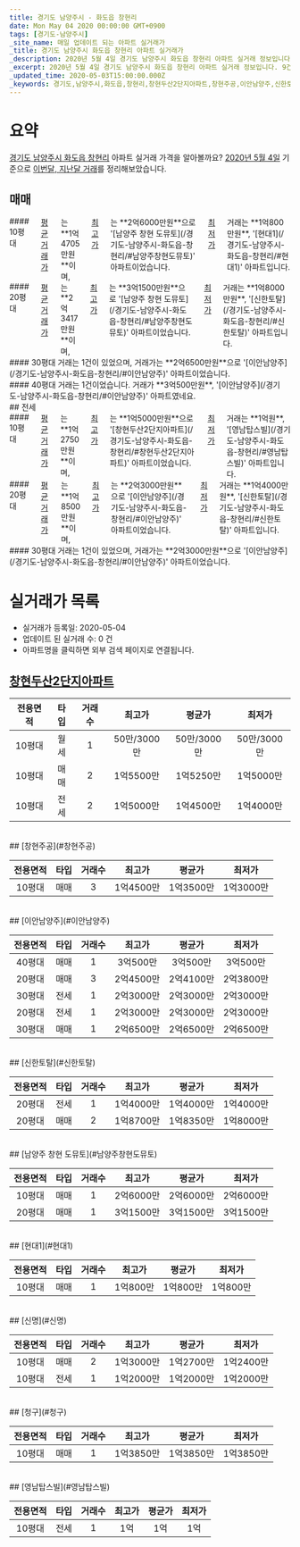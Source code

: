 ```yaml
---
title: 경기도 남양주시 - 화도읍 창현리
date: Mon May 04 2020 00:00:00 GMT+0900
tags: [경기도-남양주시]
_site_name: 매일 업데이트 되는 아파트 실거래가
_title: 경기도 남양주시 화도읍 창현리 아파트 실거래가
_description: 2020년 5월 4일 경기도 남양주시 화도읍 창현리 아파트 실거래 정보입니다. 9건 아파트 정보가 있습니다.
_excerpt: 2020년 5월 4일 경기도 남양주시 화도읍 창현리 아파트 실거래 정보입니다. 9건 아파트 정보가 있습니다.
_updated_time: 2020-05-03T15:00:00.000Z
_keywords: 경기도,남양주시,화도읍,창현리,창현두산2단지아파트,창현주공,이안남양주,신한토탈,남양주 창현 도뮤토,현대1,신명,청구,영남탑스빌
---
```





# 요약
<ins>경기도 남양주시 화도읍 창현리</ins> 아파트 실거래 가격을 알아볼까요? <ins>2020년 5월 4일</ins> 기준으로 <ins>이번달, 지난달 거래</ins>를 정리해보았습니다.

## 매매
<div class="container">
<div class="six columns" markdown="1">
#### 10평대
<ins>평균 거래가</ins>는 **1억4705만원**이며, <ins>최고가</ins>는 **2억6000만원**으로 '[남양주 창현 도뮤토](/경기도-남양주시-화도읍-창현리/#남양주창현도뮤토)' 아파트이었습니다. <ins>최저가</ins> 거래는 **1억800만원**, '[현대1](/경기도-남양주시-화도읍-창현리/#현대1)' 아파트입니다.
</div>
<div class="six columns" markdown="1">
#### 20평대
<ins>평균 거래가</ins>는 **2억3417만원**이며, <ins>최고가</ins>는 **3억1500만원**으로 '[남양주 창현 도뮤토](/경기도-남양주시-화도읍-창현리/#남양주창현도뮤토)' 아파트이었습니다. <ins>최저가</ins> 거래는 **1억8000만원**, '[신한토탈](/경기도-남양주시-화도읍-창현리/#신한토탈)' 아파트입니다.
</div>
</div>
<div class="container">
<div class="six columns" markdown="1">
#### 30평대
거래는 1건이 있었으며, 거래가는 **2억6500만원**으로 '[이안남양주](/경기도-남양주시-화도읍-창현리/#이안남양주)' 아파트이었습니다.
</div>
<div class="six columns" markdown="1">
#### 40평대
거래는 1건이었습니다. 거래가 **3억500만원**, '[이안남양주](/경기도-남양주시-화도읍-창현리/#이안남양주)' 아파트였네요.
</div>
</div>
## 전세
<div class="container">
<div class="six columns" markdown="1">
#### 10평대
<ins>평균 거래가</ins>는 **1억2750만원**이며, <ins>최고가</ins>는 **1억5000만원**으로 '[창현두산2단지아파트](/경기도-남양주시-화도읍-창현리/#창현두산2단지아파트)' 아파트이었습니다. <ins>최저가</ins> 거래는 **1억원**, '[영남탑스빌](/경기도-남양주시-화도읍-창현리/#영남탑스빌)' 아파트입니다.
</div>
<div class="six columns" markdown="1">
#### 20평대
<ins>평균 거래가</ins>는 **1억8500만원**이며, <ins>최고가</ins>는 **2억3000만원**으로 '[이안남양주](/경기도-남양주시-화도읍-창현리/#이안남양주)' 아파트이었습니다. <ins>최저가</ins> 거래는 **1억4000만원**, '[신한토탈](/경기도-남양주시-화도읍-창현리/#신한토탈)' 아파트입니다.
</div>
</div>
<div class="container">
<div class="twelve columns" markdown="1">
#### 30평대
거래는 1건이 있었으며, 거래가는 **2억3000만원**으로 '[이안남양주](/경기도-남양주시-화도읍-창현리/#이안남양주)' 아파트이었습니다.
</div>
</div>



# 실거래가 목록
- 실거래가 등록일: 2020-05-04
- 업데이트 된 실거래 수: 0 건
- 아파트명을 클릭하면 외부 검색 페이지로 연결됩니다.

## [창현두산2단지아파트](#창현두산2단지아파트)

|전용면적|타입|거래수|최고가|평균가|최저가|
|:---:|:---:|:---:|:---:|:---:|:---:|
|10평대|<span class="deal-type-3">월세</span>|1|50만/3000만|50만/3000만|50만/3000만|
|10평대|<span class="deal-type-1">매매</span>|2|1억5500만|1억5250만|1억5000만|
|10평대|<span class="deal-type-2">전세</span>|2|1억5000만|1억4500만|1억4000만|

<br/>
## [창현주공](#창현주공)

|전용면적|타입|거래수|최고가|평균가|최저가|
|:---:|:---:|:---:|:---:|:---:|:---:|
|10평대|<span class="deal-type-1">매매</span>|3|1억4500만|1억3500만|1억3000만|

<br/>
## [이안남양주](#이안남양주)

|전용면적|타입|거래수|최고가|평균가|최저가|
|:---:|:---:|:---:|:---:|:---:|:---:|
|40평대|<span class="deal-type-1">매매</span>|1|3억500만|3억500만|3억500만|
|20평대|<span class="deal-type-1">매매</span>|3|2억4500만|2억4100만|2억3800만|
|30평대|<span class="deal-type-2">전세</span>|1|2억3000만|2억3000만|2억3000만|
|20평대|<span class="deal-type-2">전세</span>|1|2억3000만|2억3000만|2억3000만|
|30평대|<span class="deal-type-1">매매</span>|1|2억6500만|2억6500만|2억6500만|

<br/>
## [신한토탈](#신한토탈)

|전용면적|타입|거래수|최고가|평균가|최저가|
|:---:|:---:|:---:|:---:|:---:|:---:|
|20평대|<span class="deal-type-2">전세</span>|1|1억4000만|1억4000만|1억4000만|
|20평대|<span class="deal-type-1">매매</span>|2|1억8700만|1억8350만|1억8000만|

<br/>
## [남양주 창현 도뮤토](#남양주창현도뮤토)

|전용면적|타입|거래수|최고가|평균가|최저가|
|:---:|:---:|:---:|:---:|:---:|:---:|
|10평대|<span class="deal-type-1">매매</span>|1|2억6000만|2억6000만|2억6000만|
|20평대|<span class="deal-type-1">매매</span>|1|3억1500만|3억1500만|3억1500만|

<br/>
## [현대1](#현대1)

|전용면적|타입|거래수|최고가|평균가|최저가|
|:---:|:---:|:---:|:---:|:---:|:---:|
|10평대|<span class="deal-type-1">매매</span>|1|1억800만|1억800만|1억800만|

<br/>
## [신명](#신명)

|전용면적|타입|거래수|최고가|평균가|최저가|
|:---:|:---:|:---:|:---:|:---:|:---:|
|10평대|<span class="deal-type-1">매매</span>|2|1억3000만|1억2700만|1억2400만|
|10평대|<span class="deal-type-2">전세</span>|1|1억2000만|1억2000만|1억2000만|

<br/>
## [청구](#청구)

|전용면적|타입|거래수|최고가|평균가|최저가|
|:---:|:---:|:---:|:---:|:---:|:---:|
|10평대|<span class="deal-type-1">매매</span>|1|1억3850만|1억3850만|1억3850만|

<br/>
## [영남탑스빌](#영남탑스빌)

|전용면적|타입|거래수|최고가|평균가|최저가|
|:---:|:---:|:---:|:---:|:---:|:---:|
|10평대|<span class="deal-type-2">전세</span>|1|1억|1억|1억|

<br/>



